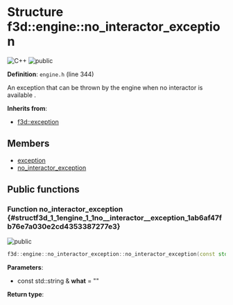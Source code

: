 # Structure f3d::engine::no\_interactor\_exception

![][C++]
![][public]

**Definition**: `engine.h` (line 344)



An exception that can be thrown by the engine when no interactor is available .

**Inherits from**:

* [f3d::exception](structf3d_1_1exception.md)

## Members

* [exception](structf3d_1_1exception.md#structf3d_1_1exception_1aef4c85042406694200c7f8793785692d)
* [no\_interactor\_exception](structf3d_1_1engine_1_1no__interactor__exception.md#structf3d_1_1engine_1_1no__interactor__exception_1ab6af47fb76e7a030e2cd4353387277e3)

## Public functions

### Function no\_interactor\_exception {#structf3d_1_1engine_1_1no__interactor__exception_1ab6af47fb76e7a030e2cd4353387277e3}

![][public]


```cpp
f3d::engine::no_interactor_exception::no_interactor_exception(const std::string &what="")
```








**Parameters**:

* const std::string & **what** = "" 

**Return type**: 



[public]: https://img.shields.io/badge/-public-brightgreen (public)
[C++]: https://img.shields.io/badge/language-C%2B%2B-blue (C++)
[const]: https://img.shields.io/badge/-const-lightblue (const)
[protected]: https://img.shields.io/badge/-protected-yellow (protected)
[static]: https://img.shields.io/badge/-static-lightgrey (static)
[private]: https://img.shields.io/badge/-private-red (private)